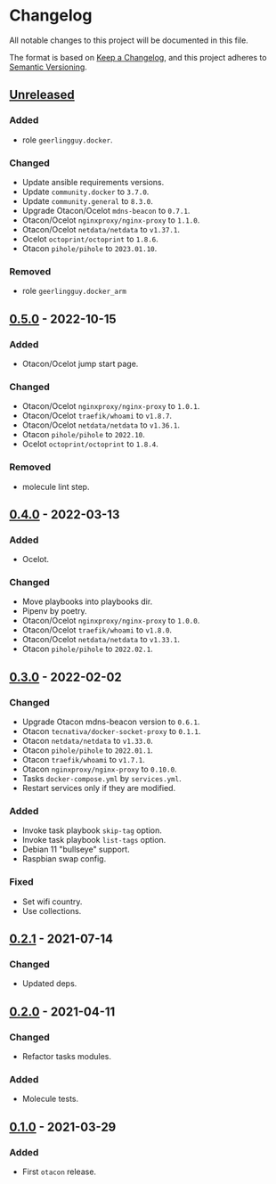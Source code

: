 # Changelog
All notable changes to this project will be documented in this file.

The format is based on [Keep a Changelog](https://keepachangelog.com/en/1.0.0/),
and this project adheres to [Semantic Versioning](https://semver.org/spec/v2.0.0.html).

## [Unreleased]
### Added
- role `geerlingguy.docker`.

### Changed
- Update ansible requirements versions.
- Update `community.docker` to `3.7.0`.
- Update `community.general` to `8.3.0`.
- Upgrade Otacon/Ocelot `mdns-beacon` to `0.7.1`.
- Otacon/Ocelot `nginxproxy/nginx-proxy` to `1.1.0`.
- Otacon/Ocelot `netdata/netdata` to `v1.37.1`.
- Ocelot `octoprint/octoprint` to `1.8.6`.
- Otacon `pihole/pihole` to `2023.01.10`.

### Removed
- role `geerlingguy.docker_arm`

## [0.5.0] - 2022-10-15
### Added
- Otacon/Ocelot jump start page.

### Changed
- Otacon/Ocelot `nginxproxy/nginx-proxy` to `1.0.1`.
- Otacon/Ocelot `traefik/whoami` to `v1.8.7`.
- Otacon/Ocelot `netdata/netdata` to `v1.36.1`.
- Otacon `pihole/pihole` to `2022.10`.
- Ocelot `octoprint/octoprint` to `1.8.4`.

### Removed
- molecule lint step.

## [0.4.0] - 2022-03-13
### Added
- Ocelot.

### Changed
- Move playbooks into playbooks dir.
- Pipenv by poetry.
- Otacon/Ocelot `nginxproxy/nginx-proxy` to `1.0.0`.
- Otacon/Ocelot `traefik/whoami` to `v1.8.0`.
- Otacon/Ocelot `netdata/netdata` to `v1.33.1`.
- Otacon `pihole/pihole` to `2022.02.1`.

## [0.3.0] - 2022-02-02
### Changed
- Upgrade Otacon mdns-beacon version to `0.6.1`.
- Otacon `tecnativa/docker-socket-proxy` to `0.1.1`.
- Otacon `netdata/netdata` to `v1.33.0`.
- Otacon `pihole/pihole` to `2022.01.1`.
- Otacon `traefik/whoami` to `v1.7.1`.
- Otacon `nginxproxy/nginx-proxy` to `0.10.0`.
- Tasks `docker-compose.yml` by `services.yml`.
- Restart services only if they are modified.

### Added
- Invoke task playbook `skip-tag` option.
- Invoke task playbook `list-tags` option.
- Debian 11 "bullseye" support.
- Raspbian swap config.

### Fixed
- Set wifi country.
- Use collections.

## [0.2.1] - 2021-07-14
### Changed
- Updated deps.

## [0.2.0] - 2021-04-11
### Changed
- Refactor tasks modules.

### Added
- Molecule tests.

## [0.1.0] - 2021-03-29
### Added
- First `otacon` release.

[Unreleased]: https://github.com/fedejaure/raspberry-pi/compare/v0.5.0...develop
[0.5.0]: https://github.com/fedejaure/raspberry-pi/compare/v0.4.0...v0.5.0
[0.4.0]: https://github.com/fedejaure/raspberry-pi/compare/v0.3.0...v0.4.0
[0.3.0]: https://github.com/fedejaure/raspberry-pi/compare/v0.2.1...v0.3.0
[0.2.1]: https://github.com/fedejaure/raspberry-pi/compare/v0.2.0...v0.2.1
[0.2.0]: https://github.com/fedejaure/raspberry-pi/compare/v0.1.0...v0.2.0
[0.1.0]: https://github.com/fedejaure/raspberry-pi/compare/releases/tag/v0.1.0
